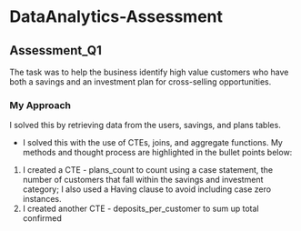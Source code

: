 # DataAnalytics-Assessment

## Assessment_Q1
The task was to help the business identify high value customers who have both a savings and an investment plan for cross-selling opportunities.

### My Approach
I solved this by retrieving data from the users, savings, and plans tables.
- I solved this with the use of CTEs, joins, and aggregate functions. My methods and thought process are highlighted in the bullet points below:
1. I created a CTE - plans_count to count using a case statement, the number of customers that fall within the savings and investment category; I also used a Having clause to avoid including case zero instances.
2. I created another CTE - deposits_per_customer to sum up total confirmed 


